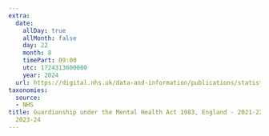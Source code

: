 ```yaml
---
extra:
  date:
    allDay: true
    allMonth: false
    day: 22
    month: 8
    timePart: 09:00
    utc: 1724313600000
    year: 2024
  url: https://digital.nhs.uk/data-and-information/publications/statistical/guardianship-under-the-mental-health-act-1983/2021-24
taxonomies:
  source:
  - NHS
title: Guardianship under the Mental Health Act 1983, England - 2021-22, 2022-23 &
  2023-24
---
```

